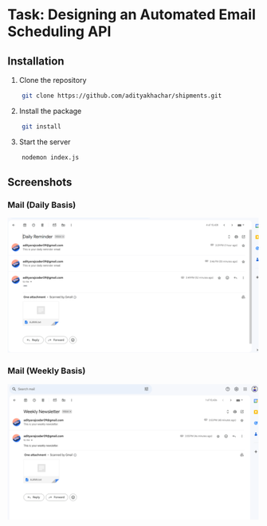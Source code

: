 # Task: Designing an Automated Email Scheduling API


## Installation
1. Clone the repository
```bash
    git clone https://github.com/adityakhachar/shipments.git
```

2. Install the package
```bash
    git install
```
3. Start the server
```bash
    nodemon index.js
```

## Screenshots

### Mail (Daily Basis) 
![Daily Basis Mail](./screenshots/daily.png)

### Mail (Weekly Basis)
![weekly Basis Mail](./screenshots/weekly.png)
